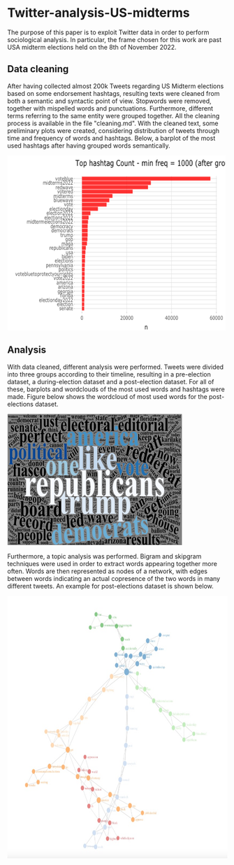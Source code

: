 # Twitter-analysis-US-midterms
The purpose of this paper is to exploit Twitter data in order to perform sociological analysis. In particular, the frame chosen for this work are past USA midterm elections held on the 8th of November 2022.

## Data cleaning
After having collected almost 200k Tweets regarding US Midterm elections based on some endorsement hashtags, resulting texts were cleaned from both a semantic and syntactic point of view. Stopwords were removed, together with mispelled words and punctuations. Furthermore, different terms referring to the same entity were grouped together. All the cleaning process is available in the file "cleaning.md". With the cleaned text, some preliminary plots were created, considering distribution of tweets through time and frequency of words and hashtags. Below, a barplot of the most used hashtags after having grouped words semantically. 

<img src="https://github.com/MatteoScianna/Twitter-analysis-US-midterms/blob/main/img/top_hashtags_after_grouping.png" width="500" height="400">

## Analysis
With data cleaned, different analysis were performed. Tweets were divided into three groups according to their timeline, resulting in a pre-election dataset, a during-election dataset and a post-election dataset. For all of these, barplots and wordclouds of the most used words and hashtags were made. 
Figure below shows the wordcloud of most used words for the post-elections dataset. 

<img src="https://github.com/MatteoScianna/Twitter-analysis-US-midterms/blob/main/img/post_top_words_count_wordcloud.jpg" width="400" height="300">

Furthermore, a topic analysis was performed. Bigram and skipgram techniques were used in order to extract words appearing together more often. Words are then represented as nodes of a network, with edges between words indicating an actual copresence of the two words in many different tweets. An example for post-elections dataset is shown below. 

<img src="https://github.com/MatteoScianna/Twitter-analysis-US-midterms/blob/main/img/post_skipgram_dynamic.jpg" width="600" height="600">

